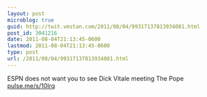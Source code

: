 ```yaml
---
layout: post
microblog: true
guid: http://twit.vmstan.com/2011/08/04/99317137813934081.html
post_id: 3041216
date: 2011-08-04T21:13:45-0600
lastmod: 2011-08-04T21:13:45-0600
type: post
url: /2011/08/04/99317137813934081.html
---
```

ESPN does not want you to see Dick Vitale meeting The Pope [pulse.me/s/10Irq](http://pulse.me/s/10Irq)
